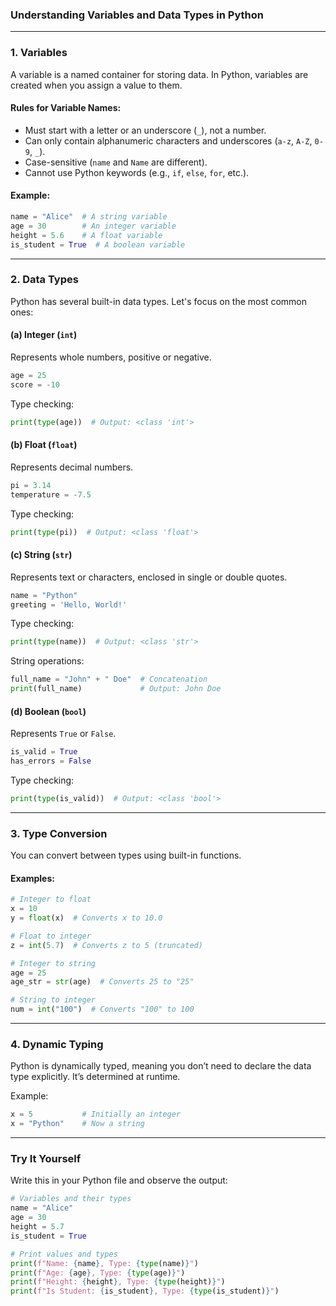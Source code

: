 ### **Understanding Variables and Data Types in Python**  

---

### **1. Variables**  
A variable is a named container for storing data. In Python, variables are created when you assign a value to them.  

#### **Rules for Variable Names**:  
- Must start with a letter or an underscore (`_`), not a number.  
- Can only contain alphanumeric characters and underscores (`a-z`, `A-Z`, `0-9`, `_`).  
- Case-sensitive (`name` and `Name` are different).  
- Cannot use Python keywords (e.g., `if`, `else`, `for`, etc.).  

#### **Example**:  
```python
name = "Alice"  # A string variable
age = 30        # An integer variable
height = 5.6    # A float variable
is_student = True  # A boolean variable
```

---

### **2. Data Types**  
Python has several built-in data types. Let's focus on the most common ones:  

#### **(a) Integer (`int`)**  
Represents whole numbers, positive or negative.  
```python
age = 25
score = -10
```
Type checking:  
```python
print(type(age))  # Output: <class 'int'>
```

#### **(b) Float (`float`)**  
Represents decimal numbers.  
```python
pi = 3.14
temperature = -7.5
```
Type checking:  
```python
print(type(pi))  # Output: <class 'float'>
```

#### **(c) String (`str`)**  
Represents text or characters, enclosed in single or double quotes.  
```python
name = "Python"
greeting = 'Hello, World!'
```
Type checking:  
```python
print(type(name))  # Output: <class 'str'>
```
String operations:  
```python
full_name = "John" + " Doe"  # Concatenation
print(full_name)             # Output: John Doe
```

#### **(d) Boolean (`bool`)**  
Represents `True` or `False`.  
```python
is_valid = True
has_errors = False
```
Type checking:  
```python
print(type(is_valid))  # Output: <class 'bool'>
```

---

### **3. Type Conversion**  
You can convert between types using built-in functions.  

#### **Examples**:  
```python
# Integer to float
x = 10
y = float(x)  # Converts x to 10.0

# Float to integer
z = int(5.7)  # Converts z to 5 (truncated)

# Integer to string
age = 25
age_str = str(age)  # Converts 25 to "25"

# String to integer
num = int("100")  # Converts "100" to 100
```

---

### **4. Dynamic Typing**  
Python is dynamically typed, meaning you don’t need to declare the data type explicitly. It’s determined at runtime.  

Example:  
```python
x = 5           # Initially an integer
x = "Python"    # Now a string
```

---

### **Try It Yourself**  
Write this in your Python file and observe the output:  
```python
# Variables and their types
name = "Alice"
age = 30
height = 5.7
is_student = True

# Print values and types
print(f"Name: {name}, Type: {type(name)}")
print(f"Age: {age}, Type: {type(age)}")
print(f"Height: {height}, Type: {type(height)}")
print(f"Is Student: {is_student}, Type: {type(is_student)}")
```